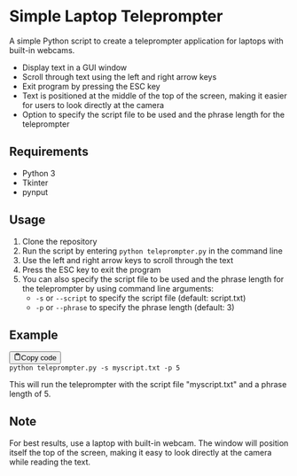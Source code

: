 <h1>Simple Laptop Teleprompter</h1>
<p>A simple Python script to create a teleprompter application for laptops with built-in webcams.</p>
<ul><li>Display text in a GUI window</li><li>Scroll through text using the left and right arrow keys</li><li>Exit program by pressing the ESC key</li><li>Text is positioned at the middle of the top of the screen, making it easier for users to look directly at the camera</li><li>Option to specify the script file to be used and the phrase length for the teleprompter</li></ul>
<h2>Requirements</h2>
<ul><li>Python 3</li><li>Tkinter</li><li>pynput</li></ul>
<h2>Usage</h2>
<ol><li>Clone the repository</li><li>Run the script by entering <code>python teleprompter.py</code> in the command line</li><li>Use the left and right arrow keys to scroll through the text</li><li>Press the ESC key to exit the program</li><li>You can also specify the script file to be used and the phrase length for the teleprompter by using command line arguments:<ul><li><code>-s</code> or <code>--script</code> to specify the script file (default: script.txt)</li><li><code>-p</code> or <code>--phrase</code> to specify the phrase length (default: 3)</li></ul></li></ol>
<h2>Example</h2>
<pre><div class="bg-black mb-4 rounded-md"><div class="flex items-center relative text-gray-200 bg-gray-800 px-4 py-2 text-xs font-sans"><button class="flex ml-auto gap-2"><svg stroke="currentColor" fill="none" stroke-width="2" viewBox="0 0 24 24" stroke-linecap="round" stroke-linejoin="round" class="h-4 w-4" height="1em" width="1em" xmlns="http://www.w3.org/2000/svg"><path d="M16 4h2a2 2 0 0 1 2 2v14a2 2 0 0 1-2 2H6a2 2 0 0 1-2-2V6a2 2 0 0 1 2-2h2"></path><rect x="8" y="2" width="8" height="4" rx="1" ry="1"></rect></svg>Copy code</button></div><div class="p-4 overflow-y-auto"><code class="!whitespace-pre-wrap hljs language-css">python teleprompter<span class="hljs-selector-class">.py</span> -s myscript<span class="hljs-selector-class">.txt</span> -<span class="hljs-selector-tag">p</span> <span class="hljs-number">5</span>
</code></div></div></pre>
<p>This will run the teleprompter with the script file "myscript.txt" and a phrase length of 5.</p>
<h2>Note</h2>
<p>For best results, use a laptop with built-in webcam. The window will position itself the top of the screen, making it easy to look directly at the camera while reading the text.</p>
